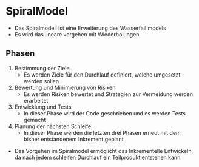 # SpiralModel

- Das Spiralmodell ist eine Erweiterung des Wasserfall models
- Es wird das lineare vorgehen mit Wiederholungen

## Phasen
1. Bestimmung der Ziele
    - Es werden Ziele für den Durchlauf definiert, welche umgesetzt werden sollen
2. Bewertung und Minimierung von Risiken
    - Es werden Risiken bewertet und Strategien zur Vermeidung werden erarbeitet
3. Entwicklung und Tests
    - In dieser Phase wird der Code geschrieben und es werden Tests gemacht
4. Planung der nächsten Schleife
    - In dieser Phase werden die letzten drei Phasen erneut mit dem bisher entstandenem Inkrement geplant

- Das Vorgehen im Spiralmodel ermöglicht das Inkrementelle Entwickeln, da nach jedem schleifen Durchlauf ein Teilprodukt entstehen kann
